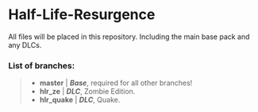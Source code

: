 # Half-Life-Resurgence
All files will be placed in this repository. Including the main base pack and any DLCs.

### List of branches:
>* **master** | ***Base***, required for all other branches!
>* **hlr_ze** | ***DLC***, Zombie Edition.
>* **hlr_quake** | ***DLC***, Quake.
